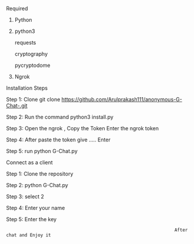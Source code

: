 Required
1. Python
2. python3

    requests
   
    cryptography
   
    pycryptodome

3. Ngrok

Installation Steps

Step 1: Clone
        git clone https://github.com/Arulprakash111/anonymous-G-Chat-.git
        
Step 2: Run the command
python3 install.py

Step 3: Open the ngrok , Copy the Token
Enter the ngrok token

Step 4: After paste the token give .....
Enter

Step 5: run
python G-Chat.py

Connect as a client

Step 1: Clone the repository

Step 2: python G-Chat.py

Step 3: select 2

Step 4: Enter your name

Step 5: Enter the key


                                                                    After chat and Enjoy it

